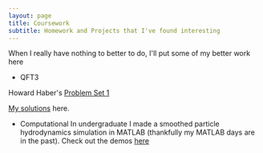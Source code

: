 ```yaml
---
layout: page
title: Coursework
subtitle: Homework and Projects that I've found interesting
---
```


When I really have nothing to better to do, I'll put some of my better work here

- QFT3

Howard Haber's [Problem Set 1](http://scipp.ucsc.edu/~haber/ph222/qftiii20_1.pdf)

[My solutions](https://nolansmyth.github.io/assets/QFT3_HW1.pdf) here.

- Computational
In undergraduate I made a smoothed particle hydrodynamics simulation in MATLAB (thankfully my MATLAB days are in the past). Check out the demos [here](https://github.com/NolanSmyth/Smoothed-particle-hydrodynamics)


